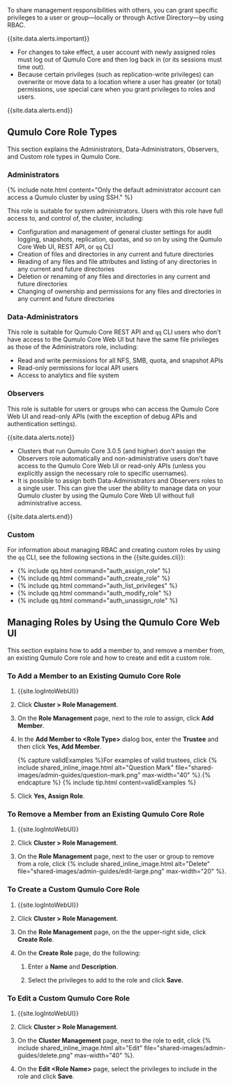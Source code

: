 To share management responsibilities with others, you can grant specific privileges to a user or group&mdash;locally or through Active Directory&mdash;by using RBAC.

<a id="custom-roles"></a>

{{site.data.alerts.important}}
<ul>
  <li>For changes to take effect, a user account with newly assigned roles must log out of Qumulo Core and then log back in (or its sessions must time out).</li>
  <li>Because certain privileges (such as replication-write privileges) can overwrite or move data to a location where a user has greater (or total) permissions, use special care when you grant privileges to roles and users.</li>
</ul>
{{site.data.alerts.end}}

## Qumulo Core Role Types
This section explains the Administrators, Data-Administrators, Observers, and Custom role types in Qumulo Core.

### Administrators
{% include note.html content="Only the default administrator account can access a Qumulo cluster by using SSH." %}

This role is suitable for system administrators. Users with this role have full access to, and control of, the cluster, including:

* Configuration and management of general cluster settings for audit logging, snapshots, replication, quotas, and so on by using the Qumulo Core Web UI, REST API, or `qq` CLI
* Creation of files and directories in any current and future directories
* Reading of any files and file attributes and listing of any directories in any current and future directories
* Deletion or renaming of any files and directories in any current and future directories
* Changing of ownership and permissions for any files and directories in any current and future directories

### Data-Administrators
This role is suitable for Qumulo Core REST API and `qq` CLI users who don't have access to the Qumulo Core Web UI but have the same file privileges as those of the Administrators role, including:

* Read and write permissions for all NFS, SMB, quota, and snapshot APIs
* Read-only permissions for local API users
* Access to analytics and file system

### Observers
This role is suitable for users or groups who can access the Qumulo Core Web UI and read-only APIs (with the exception of debug APIs and authentication settings).

{{site.data.alerts.note}}
<ul>
  <li>Clusters that run Qumulo Core 3.0.5 (and higher) don't assign the Observers role automatically and non-administrative users don't have access to the Qumulo Core Web UI or read-only APIs (unless you explicitly assign the necessary role to specific usernames).</li>
  <li>It is possible to assign both Data-Administrators and Observers roles to a single user. This can give the user the ability to manage data on your Qumulo cluster by using the Qumulo Core Web UI without full administrative access.</li>
</ul>
{{site.data.alerts.end}}

### Custom
For information about managing RBAC and creating custom roles by using the `qq` CLI, see the following sections in the {{site.guides.cli}}:

* {% include qq.html command="auth_assign_role" %}
* {% include qq.html command="auth_create_role" %}
* {% include qq.html command="auth_list_privileges" %}
* {% include qq.html command="auth_modify_role" %}
* {% include qq.html command="auth_unassign_role" %}


## Managing Roles by Using the Qumulo Core Web UI
This section explains how to add a member to, and remove a member from, an existing Qumulo Core role and how to create and edit a custom role.

### To Add a Member to an Existing Qumulo Core Role
1. {{site.logIntoWebUI}}

1. Click **Cluster > Role Management**.

1. On the **Role Management** page, next to the role to assign, click **Add Member**.

1. In the **Add Member to &lt;Role Type&gt;** dialog box, enter the **Trustee** and then click **Yes, Add Member**.

   {% capture validExamples %}For examples of valid trustees, click {% include shared_inline_image.html alt="Question Mark" file="shared-images/admin-guides/question-mark.png" max-width="40" %}.{% endcapture %}
   {% include tip.html content=validExamples %}
   
1. Click **Yes, Assign Role**.

### To Remove a Member from an Existing Qumulo Core Role
1. {{site.logIntoWebUI}}

1. Click **Cluster > Role Management**.

1. On the **Role Management** page, next to the user or group to remove from a role, click {% include shared_inline_image.html alt="Delete" file="shared-images/admin-guides/edit-large.png" max-width="20" %}.

### To Create a Custom Qumulo Core Role
1. {{site.logIntoWebUI}}

1. Click **Cluster > Role Management**.

1. On the **Role Management** page, on the the upper-right side, click **Create Role**.

1. On the **Create Role** page, do the following:

   1. Enter a **Name** and **Description**.

   1. Select the privileges to add to the role and click **Save**.

### To Edit a Custom Qumulo Core Role
1. {{site.logIntoWebUI}}

1. Click **Cluster > Role Management**.

1. On the **Cluster Management** page, next to the role to edit, click {% include shared_inline_image.html alt="Edit" file="shared-images/admin-guides/delete.png" max-width="40" %}.

1. On the **Edit &lt;Role Name&gt;** page, select the privileges to include in the role and click **Save**.
